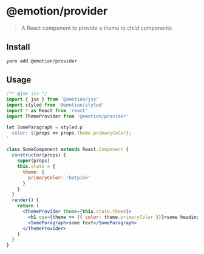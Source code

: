 # @emotion/provider

> A React component to provide a theme to child components

## Install

```bash
yarn add @emotion/provider
```

## Usage

```jsx
/** @jsx jsx */
import { jsx } from '@emotion/jsx'
import styled from '@emotion/styled'
import * as React from 'react'
import ThemeProvider from '@emotion/provider'

let SomeParagraph = styled.p`
  color: ${props => props.theme.primaryColor};
`

class SomeComponent extends React.Component {
  constructor(props) {
    super(props)
    this.state = {
      theme: {
        primaryColor: 'hotpink'
      }
    }
  }
  render() {
    return (
      <ThemeProvider theme={this.state.theme}>
        <h1 css={theme => ({ color: theme.primaryColor })}>some heading</h1>
        <SomeParagraph>some text</SomeParagraph>
      </ThemeProvider>
    )
  }
}
```
